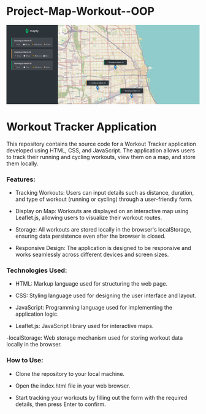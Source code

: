 # Project-Map-Workout--OOP


![screenshoot](map.jpg)



# Workout Tracker Application
This repository contains the source code for a Workout Tracker application developed using HTML, CSS, and JavaScript. The application allows users to track their running and cycling workouts, view them on a map, and store them locally.


### Features:

- Tracking Workouts: Users can input details such as distance, duration, and type of workout (running or cycling) through a user-friendly form.

- Display on Map: Workouts are displayed on an interactive map using Leaflet.js, allowing users to visualize their workout routes.

- Storage: All workouts are stored locally in the browser's localStorage, ensuring data persistence even after the browser is closed.

- Responsive Design: The application is designed to be responsive and works seamlessly across different devices and screen sizes.



 
### Technologies Used:

- HTML: Markup language used for structuring the web page.

- CSS: Styling language used for designing the user interface and layout.

- JavaScript: Programming language used for implementing the application logic.

- Leaflet.js: JavaScript library used for interactive maps.

-localStorage: Web storage mechanism used for storing workout data locally in the browser.



### How to Use:

- Clone the repository to your local machine.

- Open the index.html file in your web browser.

- Start tracking your workouts by filling out the form with the required details, then press Enter to confirm.
